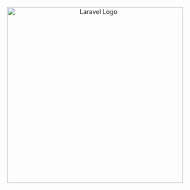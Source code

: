 <p align="center"><a href="https://laravel.com" target="_blank"><img src="https://res.cloudinary.com/practicaldev/image/fetch/s--MW0KkLD6--/c_imagga_scale,f_auto,fl_progressive,h_900,q_auto,w_1600/https://dev-to-uploads.s3.amazonaws.com/i/sb89a5opxft3c3efzd4c.jpeg" width="400" alt="Laravel Logo"></a></p>
